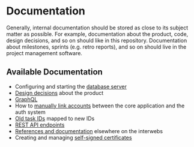 # Documentation

Generally, internal documentation should be stored as close to its subject matter as possible. For example, documentation about the product, code, design decisions, and so on should like in this repository. Documentation about milestones, sprints (e.g. retro reports), and so on should live in the project management software.

## Available Documentation

- Configuring and starting the [database server](database-server.md)
- [Design decisions](design-decisions.md) about the product
- [GraphQL](graphql.md)
- How to [manually link accounts](manually-link-accounts.md) between the core application and the auth system
- [Old task IDs](old-task-ids.md) mapped to new IDs
- [REST API endpoints](rest-api-endpoints.md)
- [References and documentation](references.md) elsewhere on the interwebs
- Creating and managing [self-signed certificates](self-signed-certificates.md)
